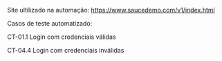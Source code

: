 Site ultilizado na automação: https://www.saucedemo.com/v1/index.html

Casos de teste automatizado:

CT-01.1   Login com credenciais válidas

CT-04.4   Login com credenciais inválidas

